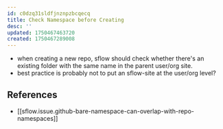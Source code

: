 ```yaml
---
id: c0dzq31sldfjnznpzbcqecq
title: Check Namespace before Creating
desc: ''
updated: 1750467463720
created: 1750467289008
---
```


- when creating a new repo, sflow should check whether there's an existing folder with the same name in the parent user/org site.
- best practice is probably not to put an sflow-site at the user/org level?

## References

- [[sflow.issue.github-bare-namespace-can-overlap-with-repo-namespaces]]